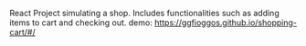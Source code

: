 React Project simulating a shop. Includes functionalities such as adding items to cart and checking out.
demo: https://ggfioggos.github.io/shopping-cart/#/

